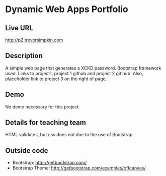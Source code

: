 # Dynamic Web Apps Portfolio

## Live URL
<http://p2.trevorsimpkin.com>

## Description
A simple web page that generates a XCKD password. Bootstrap framework used. Links to project1, project 1 github and project 2 git hub. Also, placeholder link to project 3 on the right of page. 

## Demo
No demo necessary for this project.

## Details for teaching team
HTML validates, but css does not due to the use of Bootstrap.

## Outside code
* Bootstrap: http://getbootstrap.com/
* Bootstrap Theme: http://getbootstrap.com/examples/offcanvas/
